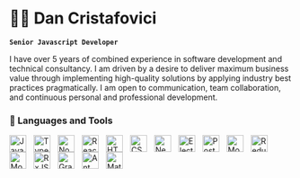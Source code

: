 # 🧑‍💻 Dan Cristafovici

**`Senior Javascript Developer`**

I have over 5 years of combined experience in software development and technical consultancy. I am driven by a desire to deliver maximum business value through implementing high-quality solutions by applying industry best practices pragmatically. I am open to communication, team collaboration, and continuous personal and professional development.

### 🧰 Languages and Tools

<img align="left" alt="JavaScript" width="30px" style="padding-right:10px;"  target="_blank" src="https://cdn.jsdelivr.net/gh/devicons/devicon@latest/icons/javascript/javascript-original.svg" />
<img align="left" alt="Typescript" width="30px" style="padding-right:10px;"  target="_blank" src="https://cdn.jsdelivr.net/gh/devicons/devicon@latest/icons/typescript/typescript-original.svg" />
<img align="left" alt="NodeJS" width="30px" style="padding-right:10px;"  target="_blank" src="https://cdn.jsdelivr.net/gh/devicons/devicon@latest/icons/nodejs/nodejs-original.svg" />
<img align="left" alt="React" width="30px" style="padding-right:10px;"  target="_blank" src="https://cdn.jsdelivr.net/gh/devicons/devicon@latest/icons/react/react-original.svg" />
<img align="left" alt="HTML" width="30px" style="padding-right:10px;"  target="_blank" src="https://cdn.jsdelivr.net/gh/devicons/devicon@latest/icons/html5/html5-original.svg" />
<img  align="left" alt="CSS" width="30px" style="padding-right:10px;"  target="_blank" src="https://cdn.jsdelivr.net/gh/devicons/devicon@latest/icons/css3/css3-original.svg" />
<img  align="left" alt="Nest" width="30px" style="padding-right:10px;"  target="_blank" src="https://cdn.jsdelivr.net/gh/devicons/devicon@latest/icons/nestjs/nestjs-original.svg" />        
<img  align="left" alt="Electron" width="30px" style="padding-right:10px;"  target="_blank" src="https://cdn.jsdelivr.net/gh/devicons/devicon@latest/icons/electron/electron-original.svg" />
<img  align="left" alt="PostgreSQL" width="30px" style="padding-right:10px;"  target="_blank" src="https://cdn.jsdelivr.net/gh/devicons/devicon@latest/icons/postgresql/postgresql-original.svg" />
<img  align="left" alt="MongoDB" width="30px" style="padding-right:10px;"  target="_blank" src="https://cdn.jsdelivr.net/gh/devicons/devicon@latest/icons/mongodb/mongodb-original.svg" />
<img  align="left" alt="Redux" width="30px" style="padding-right:10px;"  target="_blank" src="https://cdn.jsdelivr.net/gh/devicons/devicon@latest/icons/redux/redux-original.svg" />
<img  align="left" alt="MobX" width="30px" style="padding-right:10px;"  target="_blank" src="https://cdn.jsdelivr.net/gh/devicons/devicon@latest/icons/mobx/mobx-original.svg" />
<img  align="left" alt="RxJS" width="30px" style="padding-right:10px;"  target="_blank" src="https://cdn.jsdelivr.net/gh/devicons/devicon@latest/icons/rxjs/rxjs-original.svg" />
<img  align="left" alt="GraphQL" width="30px" style="padding-right:10px;"  target="_blank" src="https://cdn.jsdelivr.net/gh/devicons/devicon@latest/icons/graphql/graphql-plain.svg" />
<img  align="left" alt="Ant Design" width="30px" style="padding-right:10px;"  target="_blank" src="https://cdn.jsdelivr.net/gh/devicons/devicon@latest/icons/antdesign/antdesign-original.svg" />
<img  align="left" alt="Material UI" width="30px" style="padding-right:10px;"  target="_blank" src="https://cdn.jsdelivr.net/gh/devicons/devicon@latest/icons/materialui/materialui-original.svg" />
